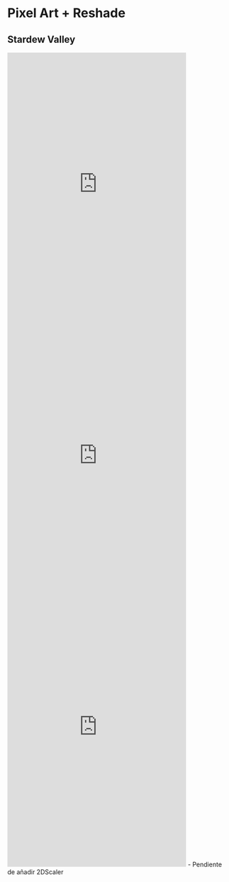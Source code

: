 # Pixel Art + Reshade

## Stardew Valley
<iframe frameborder="0" class="juxtapose" width="80%" height="610" src="https://cdn.knightlab.com/libs/juxtapose/latest/embed/index.html?uid=044918ca-cf03-11ec-b5bb-6595d9b17862"></iframe>  
<iframe frameborder="0" class="juxtapose" width="80%" height="610" src="https://cdn.knightlab.com/libs/juxtapose/latest/embed/index.html?uid=b32ad1b2-cf21-11ec-b5bb-6595d9b17862"></iframe>  
<iframe frameborder="0" class="juxtapose" width="80%" height="610" src="https://cdn.knightlab.com/libs/juxtapose/latest/embed/index.html?uid=d2e72212-cf21-11ec-b5bb-6595d9b17862"></iframe>
- Pendiente de añadir 2DScaler